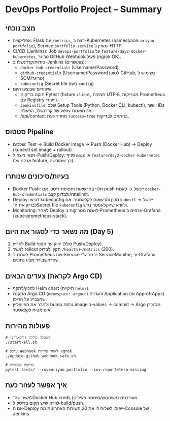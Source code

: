# DevOps Portfolio Project – Summary

## מצב נוכחי
- אפליקציה: Flask עם `/metrics`, רצה ב-Kubernetes (namespace: `oriyan-portfolio`), Service `portfolio-service` מאזין ל-HTTP.
- CI/CD (Jenkins): Job `devops-portfolio` על `feature/day2-docker-kubernetes`, טריגר GitHub Webhook פעיל (ngrok OK).
- סודות/קרדנשלז ב-Jenkins (מאושרים):
  - `docker-hub-credentials` (Username/Password)
  - `github-credentials` (Username/Password לטוקן GitHub, בשימוש ל-SCM/טריגר)
  - `kubeconfig` (Secret file בשם `config`)
- שיפורים שבוצעו היום:
  - תוקנו בדיקות Pytest (fixture `client`, תמיכת UTF‑8, מטריקות Prometheus עם Registry ייעודי).
  - `Jenkinsfile`: שלב Setup Tools (Python, Docker CLI, kubectl), יישור IDs של קרדנשלז, הפעלת venv תואמת sh.
  - /api/contact מחזיר כעת `success=true` בהתאם לבדיקות.

## סטטוס Pipeline
- שלבים: Test → Build Docker Image → Push (Docker Hub) → Deploy (kubectl set image + rollout)
- תנאי ריצה ל-Push/Deploy: סניף `main` או `feature/day2-docker-kubernetes` (אנחנו על feature, כך שמורשה).

## בעיות/סיכונים שנותרו
- Docker Push: תלוי בהרשאות ותפוסת דיסק. אם push ייכשל → לאמת `docker-hub-credentials` ולבדוק קצב/ratelimit.
- Deploy: דורש kubeconfig תקין והרשאות לקלאסטר. אם `kubectl` ייכשל → לבדוק את ה־Secret file `kubeconfig` ולוודא שהקלאסטר נגיש.
- Monitoring: לאחר Deploy לאמת מטריקות ב‑Prometheus וגרפים ב‑Grafana (kube‑prometheus‑stack).

## מה נשאר כדי לסגור את היום (Day 5)
1) להריץ Build ירוק עד הסוף (כולל Push/Deploy).
2) לאשר rollout תקין ולבדוק `/health` ו‑`/metrics` (200).
3) לאמת ב‑Prometheus שה‑Service נבחר ע"י ServiceMonitor; וב‑Grafana שהדאשבורד מציג נתונים.

## צעדים הבאים (לקראת Argo CD)
- להכין/לתקף Helm chart (תיקיית `helm/`).
- התקנת Argo CD (`namespace: argocd`) והגדרת Application (או App‑of‑Apps) שמצביע על הריפו.
- לחבר את הפייפליין: bump גרסת image ב‑values → commit → Argo מסנכרן אוטומטית לקלאסטר.

## פעולות מהירות
```
# הפעלה כוללת (לוקאלית)
./start-all.sh

# עדכון Webhook לאחר פתיחת ngrok
./update-github-webhook-safe.sh

# בדיקות מקומיות
pytest tests/ --cov=oriyan_portfolio --cov-report=term-missing
```

## איך אפשר לעזור כעת
- לאשר שה־Docker Hub creds מעודכנים (משתמש/סיסמה פעילים).
- לוודא שיש מקום בדיסק ל‑build/push.
- אם ה‑Deploy ייפול: לשלוח לי את 30 השורות האחרונות מה‑Console של Jenkins.
